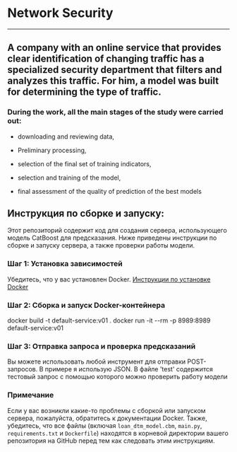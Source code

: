 # Network Security
----------------------------
## A company with an online service that provides clear identification of changing traffic has a specialized security department that filters and analyzes this traffic. For him, a model was built for determining the type of traffic.

### During the work, all the main stages of the study were carried out:
- downloading and reviewing data,

- Preliminary processing,

- selection of the final set of training indicators,

- selection and training of the model,

- final assessment of the quality of prediction of the best models


## Инструкция по сборке и запуску:

Этот репозиторий содержит код для создания сервера, использующего модель CatBoost для предсказания. Ниже приведены инструкции по сборке и запуску сервера, а также проверки работы модели.

### Шаг 1: Установка зависимостей

Убедитесь, что у вас установлен Docker. [Инструкции по установке Docker](https://docs.docker.com/get-docker/)

### Шаг 2: Сборка и запуск Docker-контейнера

docker build -t default-service:v01 .
docker run -it --rm -p 8989:8989 default-service:v01

### Шаг 3: Отправка запроса и проверка предсказаний

Вы можете использовать любой инструмент для отправки POST-запросов. В примере я использую JSON. В файле 'test' содержится тестовый запрос с помощью которого можно проверить работу модели

### Примечание
Если у вас возникли какие-то проблемы с сборкой или запуском сервера, пожалуйста, обратитесь к документации Docker.
Также, убедитесь, что все файлы (включая `loan_dtm_model.cbm`, `main.py`, `requirements.txt` и `Dockerfile`) находятся в корневой директории вашего репозитория на GitHub перед тем как следовать этим инструкциям.

